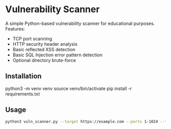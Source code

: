 # Vulnerability Scanner

A simple Python-based vulnerability scanner for educational purposes.
Features:
- TCP port scanning
- HTTP security header analysis
- Basic reflected XSS detection
- Basic SQL Injection error pattern detection
- Optional directory brute-force


## Installation

python3 -m venv venv
source venv/bin/activate
pip install -r requirements.txt



## Usage
```bash
python3 vuln_scanner.py --target https://example.com --ports 1-1024 --threads 50 --wordlist wordlist.txt

